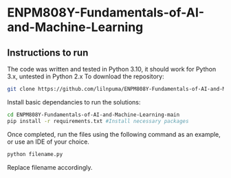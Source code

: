# ENPM808Y-Fundamentals-of-AI-and-Machine-Learning

## Instructions to run 
The code was written and tested in Python 3.10, it should work for Python 3.x, untested in Python 2.x
To download the repository:
```bash
git clone https://github.com/lilnpuma/ENPM808Y-Fundamentals-of-AI-and-Machine-Learning.git #Clone the repository
```
Install basic dependancies to run the solutions:
```bash
cd ENPM808Y-Fundamentals-of-AI-and-Machine-Learning-main
pip install -r requirements.txt #Install necessary packages 
```
Once completed, run the files using the following command as an example, or use an IDE of your choice. 
```bash
python filename.py
```
Replace filename accordingly.


